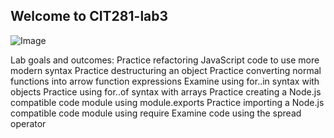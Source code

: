## Welcome to CIT281-lab3
![Image](https://images.pexels.com/photos/373543/pexels-photo-373543.jpeg?auto=compress&cs=tinysrgb&dpr=1&w=500)

Lab goals and outcomes:
Practice refactoring JavaScript code to use more modern syntax Practice destructuring an object Practice converting normal functions into arrow function expressions Examine using for..in syntax with objects Practice using for..of syntax with arrays Practice creating a Node.js compatible code module using module.exports Practice importing a Node.js compatible code module using require Examine code using the spread operator
